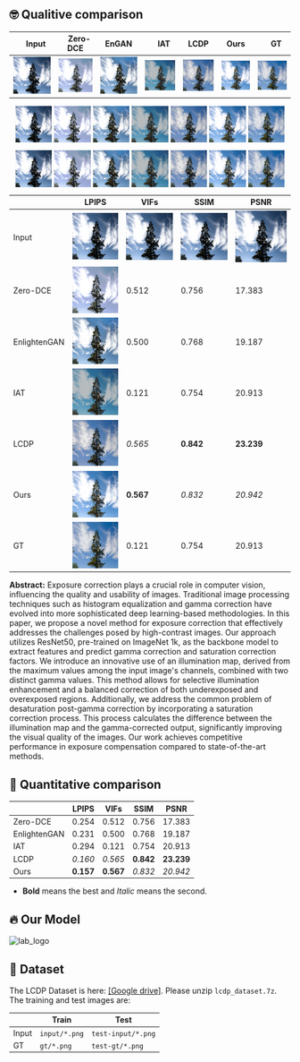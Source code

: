 ## 🤓 Qualitive comparison
|　Input　|　Zero-DCE　|EnGAN|　IAT　|LCDP|Ours|　GT　|
|---|---|---|---|---|---|---|
|![lab_logo](./outputs/107_input.png)|![lab_logo](./outputs/107_zero.png)|![lab_logo](./outputs/107_engan.png)|![lab_logo](./outputs/107_iat.png)|![lab_logo](./outputs/107_lcdp.png)|![lab_logo](./outputs/107_ours.png)|![lab_logo](./outputs/107_gt.png)|


<p align="center">
  <img src="./outputs/107_input.png" align="center" width="13%">  
  <img src="./outputs/107_zero.png" align="center" width="13%">  
  <img src="./outputs/107_engan.png" align="center" width="13%">  
  <img src="./outputs/107_iat.png" align="center" width="13%">
  <img src="./outputs/107_lcdp.png" align="center" width="13%">
  <img src="./outputs/107_ours.png" align="center" width="13%">
  <img src="./outputs/107_gt.png" align="center" width="13%">
</p>
<p align="center">
  <img src="./outputs/107_input.png" align="center" width="13%">  
  <img src="./outputs/107_zero.png" align="center" width="13%">  
  <img src="./outputs/107_engan.png" align="center" width="13%">  
  <img src="./outputs/107_iat.png" align="center" width="13%">
  <img src="./outputs/107_lcdp.png" align="center" width="13%">
  <img src="./outputs/107_ours.png" align="center" width="13%">
  <img src="./outputs/107_gt.png" align="center" width="13%">
</p>

|               | LPIPS   | VIFs    | SSIM    | PSNR     |
| ------------- | ------- | ------- | ------- | -------- |
| Input         |![Our model](./outputs/107_input.png)|![Our model](./outputs/107_input.png)|![Our model](./outputs/107_input.png)|![Our model](./outputs/107_input.png)|
| Zero-DCE      |![Our model](./outputs/107_zero.png)| 0.512   | 0.756   | 17.383   |
| EnlightenGAN  |![Our model](./outputs/107_engan.png)| 0.500   | 0.768   | 19.187   |
| IAT           |![Our model](./outputs/107_iat.png)| 0.121   | 0.754   | 20.913   |
| LCDP          |![Our model](./outputs/107_lcdp.png)| *0.565*   |**0.842**|**23.239**|
| Ours          |![Our model](./outputs/107_ours.png)|**0.567**| *0.832*   | *20.942*   |
| GT            |![Our model](./outputs/107_gt.png)| 0.121   | 0.754   | 20.913   |

**Abstract:** 
Exposure correction plays a crucial role in computer vision, influencing the quality and usability of images. Traditional image processing techniques such as histogram equalization and gamma correction have evolved into more sophisticated deep learning-based methodologies. In this paper, we propose a novel method for exposure correction that effectively addresses the challenges posed by high-contrast images. Our approach utilizes ResNet50, pre-trained on ImageNet 1k, as the backbone model to extract features and predict gamma correction and saturation correction factors. We introduce an innovative use of an illumination map, derived from the maximum values among the input image's channels, combined with two distinct gamma values. This method allows for selective illumination enhancement and a balanced correction of both underexposed and overexposed regions. Additionally, we address the common problem of desaturation post-gamma correction by incorporating a saturation correction process. This process calculates the difference between the illumination map and the gamma-corrected output, significantly improving the visual quality of the images. Our work achieves competitive performance in exposure compensation compared to state-of-the-art methods.

## 📐 Quantitative comparison

|               | LPIPS   | VIFs    | SSIM    | PSNR     |
| ------------- | ------- | ------- | ------- | -------- |
| Zero-DCE      | 0.254   | 0.512   | 0.756   | 17.383   |
| EnlightenGAN  | 0.231   | 0.500   | 0.768   | 19.187   |
| IAT           | 0.294   | 0.121   | 0.754   | 20.913   |
| LCDP          | *0.160*   | *0.565*   |**0.842**|**23.239**|
| Ours          |**0.157**|**0.567**| *0.832*   | *20.942*   |
* **Bold** means the best and *Italic* means the second.

## 🔥 Our Model

![lab_logo](./model_architecture.png)

## 📂 Dataset

The LCDP Dataset is here: [[Google drive]](https://drive.google.com/drive/folders/10Reaq-N0DiZiFpSrZ8j5g3g0EJes4JiS?usp=sharing). Please unzip `lcdp_dataset.7z`. The training and test images are:

|       | Train         | Test               |
| ----- | ------------- | ------------------ |
| Input | `input/*.png` | `test-input/*.png` |
| GT    | `gt/*.png`    | `test-gt/*.png`    |
